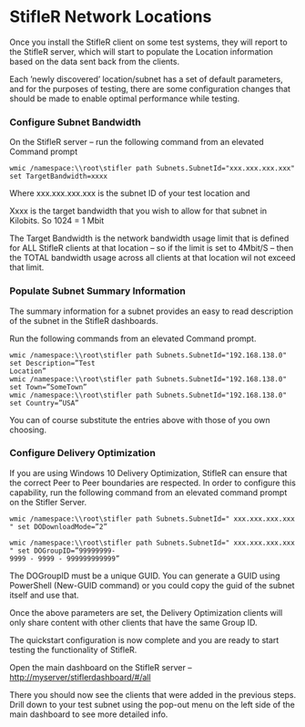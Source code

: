 # StifleR Network Locations

Once you install the StifleR client on some test systems, they will report to the StifleR server, which will start to populate the Location information based on the data sent back from the clients.

Each ’newly discovered’ location/subnet has a set of default parameters, and for the purposes of testing, there are some configuration changes that should be made to enable optimal performance while testing.

### **Configure Subnet Bandwidth**

On the StifleR server – run the following command from an elevated Command prompt

```text
wmic /namespace:\\root\stifler path Subnets.SubnetId="xxx.xxx.xxx.xxx" set TargetBandwidth=xxxx
```

Where xxx.xxx.xxx.xxx is the subnet ID of your test location and

Xxxx is the target bandwidth that you wish to allow for that subnet in Kilobits. So 1024 = 1 Mbit

The Target Bandwidth is the network bandwidth usage limit that is defined for ALL StifleR clients at that location – so if the limit is set to 4Mbit/S – then the TOTAL bandwidth usage across all clients at that location wil not exceed that limit.

### **Populate Subnet Summary Information**

The summary information for a subnet provides an easy to read description of the subnet in the StifleR dashboards.

Run the following commands from an elevated Command prompt.

```text
wmic /namespace:\\root\stifler path Subnets.SubnetId="192.168.138.0" set Description=”Test
Location”
wmic /namespace:\\root\stifler path Subnets.SubnetId="192.168.138.0" set Town=”SomeTown”
wmic /namespace:\\root\stifler path Subnets.SubnetId="192.168.138.0" set Country=”USA”
```

You can of course substitute the entries above with those of you own choosing.

### **Configure Delivery Optimization**

If you are using Windows 10 Delivery Optimization, StifleR can ensure that the correct Peer to Peer boundaries are respected. In order to configure this capability, run the following command from an elevated command prompt on the Stifler Server.

```text
wmic /namespace:\\root\stifler path Subnets.SubnetId=" xxx.xxx.xxx.xxx " set DODownloadMode=”2”
```

```text
wmic /namespace:\\root\stifler path Subnets.SubnetId=" xxx.xxx.xxx.xxx " set DOGroupID=”99999999-
9999 - 9999 - 999999999999”
```

The DOGroupID must be a unique GUID. You can generate a GUID using PowerShell \(New-GUID command\) or you could copy the guid of the subnet itself and use that.

Once the above parameters are set, the Delivery Optimization clients will only share content with other clients that have the same Group ID.

The quickstart configuration is now complete and you are ready to start testing the functionality of StifleR.

Open the main dashboard on the StifleR server – [http://myserver/stiflerdashboard/\#/all](http://myserver/stiflerdashboard/#/all)

There you should now see the clients that were added in the previous steps. Drill down to your test subnet using the pop-out menu on the left side of the main dashboard to see more detailed info.

